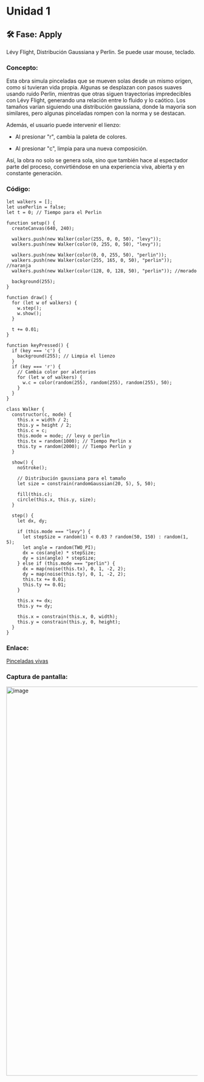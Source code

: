 # Unidad 1

## 🛠 Fase: Apply

Lévy Flight, Distribución Gaussiana y Perlin. Se puede usar mouse, teclado.

### Concepto:
Esta obra simula pinceladas que se mueven solas desde un mismo origen, como si tuvieran vida propia.
Algunas se desplazan con pasos suaves usando ruido Perlin, mientras que otras siguen trayectorias impredecibles con Lévy Flight, generando una relación entre lo fluido y lo caótico.
Los tamaños varían siguiendo una distribución gaussiana, donde la mayoría son similares, pero algunas pinceladas rompen con la norma y se destacan.

Además, el usuario puede intervenir el lienzo:

- Al presionar "r", cambia la paleta de colores.

- Al presionar "c", limpia para una nueva composición.

Así, la obra no solo se genera sola, sino que también hace al espectador parte del proceso, convirtiéndose en una experiencia viva, abierta y en constante generación.

### Código:
```
let walkers = [];
let usePerlin = false;
let t = 0; // Tiempo para el Perlin

function setup() {
  createCanvas(640, 240);
  
  walkers.push(new Walker(color(255, 0, 0, 50), "levy"));
  walkers.push(new Walker(color(0, 255, 0, 50), "levy"));
  
  walkers.push(new Walker(color(0, 0, 255, 50), "perlin"));
  walkers.push(new Walker(color(255, 165, 0, 50), "perlin")); //naranja
  walkers.push(new Walker(color(128, 0, 128, 50), "perlin")); //morado
  
  background(255);
}

function draw() {
  for (let w of walkers) {
    w.step();
    w.show();
  }

  t += 0.01;
}

function keyPressed() {
  if (key === 'c') {
    background(255); // Limpia el lienzo
  }
  if (key === 'r') {
    // Cambia color por aletorios
    for (let w of walkers) {
      w.c = color(random(255), random(255), random(255), 50);
    }
  }
}

class Walker {
  constructor(c, mode) {
    this.x = width / 2;
    this.y = height / 2;
    this.c = c;
    this.mode = mode; // levy o perlin
    this.tx = random(1000); // Tiempo Perlin x
    this.ty = random(2000); // Tiempo Perlin y
  }

  show() {
    noStroke();
    
    // Distribución gaussiana para el tamaño
    let size = constrain(randomGaussian(20, 5), 5, 50);
    
    fill(this.c);
    circle(this.x, this.y, size);
  }

  step() {
    let dx, dy;

    if (this.mode === "levy") {
      let stepSize = random(1) < 0.03 ? random(50, 150) : random(1, 5);
      let angle = random(TWO_PI);
      dx = cos(angle) * stepSize;
      dy = sin(angle) * stepSize;
    } else if (this.mode === "perlin") {
      dx = map(noise(this.tx), 0, 1, -2, 2);
      dy = map(noise(this.ty), 0, 1, -2, 2);
      this.tx += 0.01;
      this.ty += 0.01;
    }

    this.x += dx;
    this.y += dy;

    this.x = constrain(this.x, 0, width);
    this.y = constrain(this.y, 0, height);
  }
}

```

### Enlace:
[Pinceladas vivas](https://editor.p5js.org/JuanJAreiza/sketches/1BesSufHm)

### Captura de pantalla:
<img width="2080" height="1024" alt="image" src="https://github.com/user-attachments/assets/04a618b4-5a4d-48d9-b139-13cbed731cd7" />


